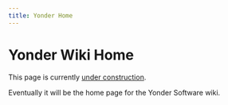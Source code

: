 ```yaml
---
title: Yonder Home
---
```

# Yonder Wiki Home
This page is currently [under construction](https://gitlab.com/Yonder-Dynamics/wiki-home).

Eventually it will be the home page for the Yonder Software wiki.